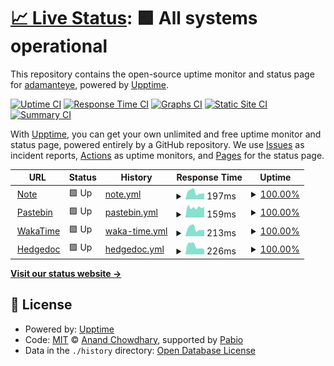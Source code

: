 # [📈 Live Status](https://status.adamanteye.cc): <!--live status--> **🟩 All systems operational**

This repository contains the open-source uptime monitor and status page for [adamanteye](note.adamanteye.cc), powered by [Upptime](https://github.com/upptime/upptime).

[![Uptime CI](https://github.com/adamanteye/upptime/workflows/Uptime%20CI/badge.svg)](https://github.com/adamanteye/upptime/actions?query=workflow%3A%22Uptime+CI%22)
[![Response Time CI](https://github.com/adamanteye/upptime/workflows/Response%20Time%20CI/badge.svg)](https://github.com/adamanteye/upptime/actions?query=workflow%3A%22Response+Time+CI%22)
[![Graphs CI](https://github.com/adamanteye/upptime/workflows/Graphs%20CI/badge.svg)](https://github.com/adamanteye/upptime/actions?query=workflow%3A%22Graphs+CI%22)
[![Static Site CI](https://github.com/adamanteye/upptime/workflows/Static%20Site%20CI/badge.svg)](https://github.com/adamanteye/upptime/actions?query=workflow%3A%22Static+Site+CI%22)
[![Summary CI](https://github.com/adamanteye/upptime/workflows/Summary%20CI/badge.svg)](https://github.com/adamanteye/upptime/actions?query=workflow%3A%22Summary+CI%22)

With [Upptime](https://upptime.js.org), you can get your own unlimited and free uptime monitor and status page, powered entirely by a GitHub repository. We use [Issues](https://github.com/adamanteye/upptime/issues) as incident reports, [Actions](https://github.com/adamanteye/upptime/actions) as uptime monitors, and [Pages](https://status.adamanteye.cc) for the status page.

<!--start: status pages-->
<!-- This summary is generated by Upptime (https://github.com/upptime/upptime) -->
<!-- Do not edit this manually, your changes will be overwritten -->
<!-- prettier-ignore -->
| URL | Status | History | Response Time | Uptime |
| --- | ------ | ------- | ------------- | ------ |
| <img alt="" src="https://icons.duckduckgo.com/ip3/note.adamanteye.cc.ico" height="13"> [Note](https://note.adamanteye.cc) | 🟩 Up | [note.yml](https://github.com/adamanteye/upptime/commits/HEAD/history/note.yml) | <details><summary><img alt="Response time graph" src="./graphs/note/response-time-week.png" height="20"> 197ms</summary><br><a href="https://status.adamanteye.cc/history/note"><img alt="Response time 232" src="https://img.shields.io/endpoint?url=https%3A%2F%2Fraw.githubusercontent.com%2Fadamanteye%2Fupptime%2FHEAD%2Fapi%2Fnote%2Fresponse-time.json"></a><br><a href="https://status.adamanteye.cc/history/note"><img alt="24-hour response time 168" src="https://img.shields.io/endpoint?url=https%3A%2F%2Fraw.githubusercontent.com%2Fadamanteye%2Fupptime%2FHEAD%2Fapi%2Fnote%2Fresponse-time-day.json"></a><br><a href="https://status.adamanteye.cc/history/note"><img alt="7-day response time 197" src="https://img.shields.io/endpoint?url=https%3A%2F%2Fraw.githubusercontent.com%2Fadamanteye%2Fupptime%2FHEAD%2Fapi%2Fnote%2Fresponse-time-week.json"></a><br><a href="https://status.adamanteye.cc/history/note"><img alt="30-day response time 232" src="https://img.shields.io/endpoint?url=https%3A%2F%2Fraw.githubusercontent.com%2Fadamanteye%2Fupptime%2FHEAD%2Fapi%2Fnote%2Fresponse-time-month.json"></a><br><a href="https://status.adamanteye.cc/history/note"><img alt="1-year response time 232" src="https://img.shields.io/endpoint?url=https%3A%2F%2Fraw.githubusercontent.com%2Fadamanteye%2Fupptime%2FHEAD%2Fapi%2Fnote%2Fresponse-time-year.json"></a></details> | <details><summary><a href="https://status.adamanteye.cc/history/note">100.00%</a></summary><a href="https://status.adamanteye.cc/history/note"><img alt="All-time uptime 100.00%" src="https://img.shields.io/endpoint?url=https%3A%2F%2Fraw.githubusercontent.com%2Fadamanteye%2Fupptime%2FHEAD%2Fapi%2Fnote%2Fuptime.json"></a><br><a href="https://status.adamanteye.cc/history/note"><img alt="24-hour uptime 100.00%" src="https://img.shields.io/endpoint?url=https%3A%2F%2Fraw.githubusercontent.com%2Fadamanteye%2Fupptime%2FHEAD%2Fapi%2Fnote%2Fuptime-day.json"></a><br><a href="https://status.adamanteye.cc/history/note"><img alt="7-day uptime 100.00%" src="https://img.shields.io/endpoint?url=https%3A%2F%2Fraw.githubusercontent.com%2Fadamanteye%2Fupptime%2FHEAD%2Fapi%2Fnote%2Fuptime-week.json"></a><br><a href="https://status.adamanteye.cc/history/note"><img alt="30-day uptime 100.00%" src="https://img.shields.io/endpoint?url=https%3A%2F%2Fraw.githubusercontent.com%2Fadamanteye%2Fupptime%2FHEAD%2Fapi%2Fnote%2Fuptime-month.json"></a><br><a href="https://status.adamanteye.cc/history/note"><img alt="1-year uptime 100.00%" src="https://img.shields.io/endpoint?url=https%3A%2F%2Fraw.githubusercontent.com%2Fadamanteye%2Fupptime%2FHEAD%2Fapi%2Fnote%2Fuptime-year.json"></a></details>
| <img alt="" src="https://icons.duckduckgo.com/ip3/bin.adamanteye.cc.ico" height="13"> [Pastebin](https://bin.adamanteye.cc) | 🟩 Up | [pastebin.yml](https://github.com/adamanteye/upptime/commits/HEAD/history/pastebin.yml) | <details><summary><img alt="Response time graph" src="./graphs/pastebin/response-time-week.png" height="20"> 159ms</summary><br><a href="https://status.adamanteye.cc/history/pastebin"><img alt="Response time 149" src="https://img.shields.io/endpoint?url=https%3A%2F%2Fraw.githubusercontent.com%2Fadamanteye%2Fupptime%2FHEAD%2Fapi%2Fpastebin%2Fresponse-time.json"></a><br><a href="https://status.adamanteye.cc/history/pastebin"><img alt="24-hour response time 168" src="https://img.shields.io/endpoint?url=https%3A%2F%2Fraw.githubusercontent.com%2Fadamanteye%2Fupptime%2FHEAD%2Fapi%2Fpastebin%2Fresponse-time-day.json"></a><br><a href="https://status.adamanteye.cc/history/pastebin"><img alt="7-day response time 159" src="https://img.shields.io/endpoint?url=https%3A%2F%2Fraw.githubusercontent.com%2Fadamanteye%2Fupptime%2FHEAD%2Fapi%2Fpastebin%2Fresponse-time-week.json"></a><br><a href="https://status.adamanteye.cc/history/pastebin"><img alt="30-day response time 149" src="https://img.shields.io/endpoint?url=https%3A%2F%2Fraw.githubusercontent.com%2Fadamanteye%2Fupptime%2FHEAD%2Fapi%2Fpastebin%2Fresponse-time-month.json"></a><br><a href="https://status.adamanteye.cc/history/pastebin"><img alt="1-year response time 149" src="https://img.shields.io/endpoint?url=https%3A%2F%2Fraw.githubusercontent.com%2Fadamanteye%2Fupptime%2FHEAD%2Fapi%2Fpastebin%2Fresponse-time-year.json"></a></details> | <details><summary><a href="https://status.adamanteye.cc/history/pastebin">100.00%</a></summary><a href="https://status.adamanteye.cc/history/pastebin"><img alt="All-time uptime 100.00%" src="https://img.shields.io/endpoint?url=https%3A%2F%2Fraw.githubusercontent.com%2Fadamanteye%2Fupptime%2FHEAD%2Fapi%2Fpastebin%2Fuptime.json"></a><br><a href="https://status.adamanteye.cc/history/pastebin"><img alt="24-hour uptime 100.00%" src="https://img.shields.io/endpoint?url=https%3A%2F%2Fraw.githubusercontent.com%2Fadamanteye%2Fupptime%2FHEAD%2Fapi%2Fpastebin%2Fuptime-day.json"></a><br><a href="https://status.adamanteye.cc/history/pastebin"><img alt="7-day uptime 100.00%" src="https://img.shields.io/endpoint?url=https%3A%2F%2Fraw.githubusercontent.com%2Fadamanteye%2Fupptime%2FHEAD%2Fapi%2Fpastebin%2Fuptime-week.json"></a><br><a href="https://status.adamanteye.cc/history/pastebin"><img alt="30-day uptime 100.00%" src="https://img.shields.io/endpoint?url=https%3A%2F%2Fraw.githubusercontent.com%2Fadamanteye%2Fupptime%2FHEAD%2Fapi%2Fpastebin%2Fuptime-month.json"></a><br><a href="https://status.adamanteye.cc/history/pastebin"><img alt="1-year uptime 100.00%" src="https://img.shields.io/endpoint?url=https%3A%2F%2Fraw.githubusercontent.com%2Fadamanteye%2Fupptime%2FHEAD%2Fapi%2Fpastebin%2Fuptime-year.json"></a></details>
| <img alt="" src="https://icons.duckduckgo.com/ip3/wakatime.adamanteye.cc.ico" height="13"> [WakaTime](https://wakatime.adamanteye.cc) | 🟩 Up | [waka-time.yml](https://github.com/adamanteye/upptime/commits/HEAD/history/waka-time.yml) | <details><summary><img alt="Response time graph" src="./graphs/waka-time/response-time-week.png" height="20"> 213ms</summary><br><a href="https://status.adamanteye.cc/history/waka-time"><img alt="Response time 237" src="https://img.shields.io/endpoint?url=https%3A%2F%2Fraw.githubusercontent.com%2Fadamanteye%2Fupptime%2FHEAD%2Fapi%2Fwaka-time%2Fresponse-time.json"></a><br><a href="https://status.adamanteye.cc/history/waka-time"><img alt="24-hour response time 173" src="https://img.shields.io/endpoint?url=https%3A%2F%2Fraw.githubusercontent.com%2Fadamanteye%2Fupptime%2FHEAD%2Fapi%2Fwaka-time%2Fresponse-time-day.json"></a><br><a href="https://status.adamanteye.cc/history/waka-time"><img alt="7-day response time 213" src="https://img.shields.io/endpoint?url=https%3A%2F%2Fraw.githubusercontent.com%2Fadamanteye%2Fupptime%2FHEAD%2Fapi%2Fwaka-time%2Fresponse-time-week.json"></a><br><a href="https://status.adamanteye.cc/history/waka-time"><img alt="30-day response time 237" src="https://img.shields.io/endpoint?url=https%3A%2F%2Fraw.githubusercontent.com%2Fadamanteye%2Fupptime%2FHEAD%2Fapi%2Fwaka-time%2Fresponse-time-month.json"></a><br><a href="https://status.adamanteye.cc/history/waka-time"><img alt="1-year response time 237" src="https://img.shields.io/endpoint?url=https%3A%2F%2Fraw.githubusercontent.com%2Fadamanteye%2Fupptime%2FHEAD%2Fapi%2Fwaka-time%2Fresponse-time-year.json"></a></details> | <details><summary><a href="https://status.adamanteye.cc/history/waka-time">100.00%</a></summary><a href="https://status.adamanteye.cc/history/waka-time"><img alt="All-time uptime 100.00%" src="https://img.shields.io/endpoint?url=https%3A%2F%2Fraw.githubusercontent.com%2Fadamanteye%2Fupptime%2FHEAD%2Fapi%2Fwaka-time%2Fuptime.json"></a><br><a href="https://status.adamanteye.cc/history/waka-time"><img alt="24-hour uptime 100.00%" src="https://img.shields.io/endpoint?url=https%3A%2F%2Fraw.githubusercontent.com%2Fadamanteye%2Fupptime%2FHEAD%2Fapi%2Fwaka-time%2Fuptime-day.json"></a><br><a href="https://status.adamanteye.cc/history/waka-time"><img alt="7-day uptime 100.00%" src="https://img.shields.io/endpoint?url=https%3A%2F%2Fraw.githubusercontent.com%2Fadamanteye%2Fupptime%2FHEAD%2Fapi%2Fwaka-time%2Fuptime-week.json"></a><br><a href="https://status.adamanteye.cc/history/waka-time"><img alt="30-day uptime 100.00%" src="https://img.shields.io/endpoint?url=https%3A%2F%2Fraw.githubusercontent.com%2Fadamanteye%2Fupptime%2FHEAD%2Fapi%2Fwaka-time%2Fuptime-month.json"></a><br><a href="https://status.adamanteye.cc/history/waka-time"><img alt="1-year uptime 100.00%" src="https://img.shields.io/endpoint?url=https%3A%2F%2Fraw.githubusercontent.com%2Fadamanteye%2Fupptime%2FHEAD%2Fapi%2Fwaka-time%2Fuptime-year.json"></a></details>
| <img alt="" src="https://icons.duckduckgo.com/ip3/doc.adamanteye.cc.ico" height="13"> [Hedgedoc](https://doc.adamanteye.cc) | 🟩 Up | [hedgedoc.yml](https://github.com/adamanteye/upptime/commits/HEAD/history/hedgedoc.yml) | <details><summary><img alt="Response time graph" src="./graphs/hedgedoc/response-time-week.png" height="20"> 226ms</summary><br><a href="https://status.adamanteye.cc/history/hedgedoc"><img alt="Response time 243" src="https://img.shields.io/endpoint?url=https%3A%2F%2Fraw.githubusercontent.com%2Fadamanteye%2Fupptime%2FHEAD%2Fapi%2Fhedgedoc%2Fresponse-time.json"></a><br><a href="https://status.adamanteye.cc/history/hedgedoc"><img alt="24-hour response time 136" src="https://img.shields.io/endpoint?url=https%3A%2F%2Fraw.githubusercontent.com%2Fadamanteye%2Fupptime%2FHEAD%2Fapi%2Fhedgedoc%2Fresponse-time-day.json"></a><br><a href="https://status.adamanteye.cc/history/hedgedoc"><img alt="7-day response time 226" src="https://img.shields.io/endpoint?url=https%3A%2F%2Fraw.githubusercontent.com%2Fadamanteye%2Fupptime%2FHEAD%2Fapi%2Fhedgedoc%2Fresponse-time-week.json"></a><br><a href="https://status.adamanteye.cc/history/hedgedoc"><img alt="30-day response time 243" src="https://img.shields.io/endpoint?url=https%3A%2F%2Fraw.githubusercontent.com%2Fadamanteye%2Fupptime%2FHEAD%2Fapi%2Fhedgedoc%2Fresponse-time-month.json"></a><br><a href="https://status.adamanteye.cc/history/hedgedoc"><img alt="1-year response time 243" src="https://img.shields.io/endpoint?url=https%3A%2F%2Fraw.githubusercontent.com%2Fadamanteye%2Fupptime%2FHEAD%2Fapi%2Fhedgedoc%2Fresponse-time-year.json"></a></details> | <details><summary><a href="https://status.adamanteye.cc/history/hedgedoc">100.00%</a></summary><a href="https://status.adamanteye.cc/history/hedgedoc"><img alt="All-time uptime 100.00%" src="https://img.shields.io/endpoint?url=https%3A%2F%2Fraw.githubusercontent.com%2Fadamanteye%2Fupptime%2FHEAD%2Fapi%2Fhedgedoc%2Fuptime.json"></a><br><a href="https://status.adamanteye.cc/history/hedgedoc"><img alt="24-hour uptime 100.00%" src="https://img.shields.io/endpoint?url=https%3A%2F%2Fraw.githubusercontent.com%2Fadamanteye%2Fupptime%2FHEAD%2Fapi%2Fhedgedoc%2Fuptime-day.json"></a><br><a href="https://status.adamanteye.cc/history/hedgedoc"><img alt="7-day uptime 100.00%" src="https://img.shields.io/endpoint?url=https%3A%2F%2Fraw.githubusercontent.com%2Fadamanteye%2Fupptime%2FHEAD%2Fapi%2Fhedgedoc%2Fuptime-week.json"></a><br><a href="https://status.adamanteye.cc/history/hedgedoc"><img alt="30-day uptime 100.00%" src="https://img.shields.io/endpoint?url=https%3A%2F%2Fraw.githubusercontent.com%2Fadamanteye%2Fupptime%2FHEAD%2Fapi%2Fhedgedoc%2Fuptime-month.json"></a><br><a href="https://status.adamanteye.cc/history/hedgedoc"><img alt="1-year uptime 100.00%" src="https://img.shields.io/endpoint?url=https%3A%2F%2Fraw.githubusercontent.com%2Fadamanteye%2Fupptime%2FHEAD%2Fapi%2Fhedgedoc%2Fuptime-year.json"></a></details>

<!--end: status pages-->

[**Visit our status website →**](https://status.adamanteye.cc)

## 📄 License

- Powered by: [Upptime](https://github.com/upptime/upptime)
- Code: [MIT](./LICENSE) © [Anand Chowdhary](https://anandchowdhary.com), supported by [Pabio](https://pabio.com)
- Data in the `./history` directory: [Open Database License](https://opendatacommons.org/licenses/odbl/1-0/)
